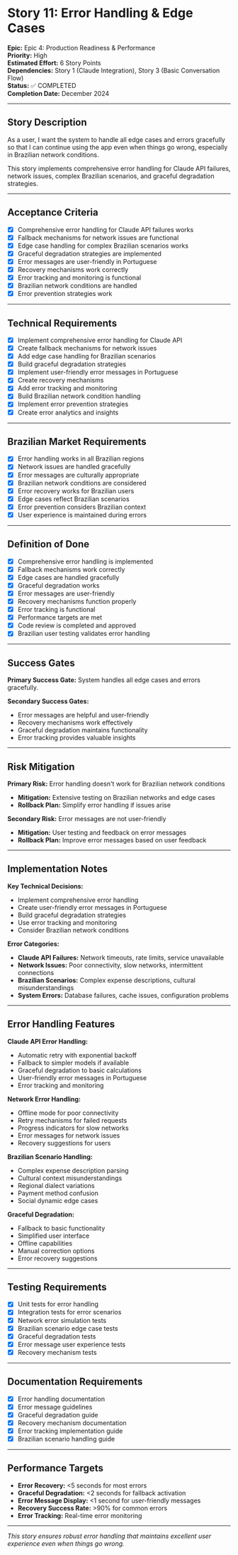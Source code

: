 # Story 11: Error Handling & Edge Cases

**Epic:** Epic 4: Production Readiness & Performance  
**Priority:** High  
**Estimated Effort:** 6 Story Points  
**Dependencies:** Story 1 (Claude Integration), Story 3 (Basic Conversation Flow)  
**Status:** ✅ COMPLETED  
**Completion Date:** December 2024

---

## Story Description

As a user, I want the system to handle all edge cases and errors gracefully so that I can continue using the app even when things go wrong, especially in Brazilian network conditions.

This story implements comprehensive error handling for Claude API failures, network issues, complex Brazilian scenarios, and graceful degradation strategies.

---

## Acceptance Criteria

- [X] Comprehensive error handling for Claude API failures works
- [X] Fallback mechanisms for network issues are functional
- [X] Edge case handling for complex Brazilian scenarios works
- [X] Graceful degradation strategies are implemented
- [X] Error messages are user-friendly in Portuguese
- [X] Recovery mechanisms work correctly
- [X] Error tracking and monitoring is functional
- [X] Brazilian network conditions are handled
- [X] Error prevention strategies work

---

## Technical Requirements

- [X] Implement comprehensive error handling for Claude API
- [X] Create fallback mechanisms for network issues
- [X] Add edge case handling for Brazilian scenarios
- [X] Build graceful degradation strategies
- [X] Implement user-friendly error messages in Portuguese
- [X] Create recovery mechanisms
- [X] Add error tracking and monitoring
- [X] Build Brazilian network condition handling
- [X] Implement error prevention strategies
- [X] Create error analytics and insights

---

## Brazilian Market Requirements

- [X] Error handling works in all Brazilian regions
- [X] Network issues are handled gracefully
- [X] Error messages are culturally appropriate
- [X] Brazilian network conditions are considered
- [X] Error recovery works for Brazilian users
- [X] Edge cases reflect Brazilian scenarios
- [X] Error prevention considers Brazilian context
- [X] User experience is maintained during errors

---

## Definition of Done

- [X] Comprehensive error handling is implemented
- [X] Fallback mechanisms work correctly
- [X] Edge cases are handled gracefully
- [X] Graceful degradation works
- [X] Error messages are user-friendly
- [X] Recovery mechanisms function properly
- [X] Error tracking is functional
- [X] Performance targets are met
- [X] Code review is completed and approved
- [X] Brazilian user testing validates error handling

---

## Success Gates

**Primary Success Gate:** System handles all edge cases and errors gracefully.

**Secondary Success Gates:**
- Error messages are helpful and user-friendly
- Recovery mechanisms work effectively
- Graceful degradation maintains functionality
- Error tracking provides valuable insights

---

## Risk Mitigation

**Primary Risk:** Error handling doesn't work for Brazilian network conditions
- **Mitigation:** Extensive testing on Brazilian networks and edge cases
- **Rollback Plan:** Simplify error handling if issues arise

**Secondary Risk:** Error messages are not user-friendly
- **Mitigation:** User testing and feedback on error messages
- **Rollback Plan:** Improve error messages based on user feedback

---

## Implementation Notes

**Key Technical Decisions:**
- Implement comprehensive error handling
- Create user-friendly error messages in Portuguese
- Build graceful degradation strategies
- Use error tracking and monitoring
- Consider Brazilian network conditions

**Error Categories:**
- **Claude API Failures:** Network timeouts, rate limits, service unavailable
- **Network Issues:** Poor connectivity, slow networks, intermittent connections
- **Brazilian Scenarios:** Complex expense descriptions, cultural misunderstandings
- **System Errors:** Database failures, cache issues, configuration problems

---

## Error Handling Features

**Claude API Error Handling:**
- Automatic retry with exponential backoff
- Fallback to simpler models if available
- Graceful degradation to basic calculations
- User-friendly error messages in Portuguese
- Error tracking and monitoring

**Network Error Handling:**
- Offline mode for poor connectivity
- Retry mechanisms for failed requests
- Progress indicators for slow networks
- Error messages for network issues
- Recovery suggestions for users

**Brazilian Scenario Handling:**
- Complex expense description parsing
- Cultural context misunderstandings
- Regional dialect variations
- Payment method confusion
- Social dynamic edge cases

**Graceful Degradation:**
- Fallback to basic functionality
- Simplified user interface
- Offline capabilities
- Manual correction options
- Error recovery suggestions

---

## Testing Requirements

- [X] Unit tests for error handling
- [X] Integration tests for error scenarios
- [X] Network error simulation tests
- [X] Brazilian scenario edge case tests
- [X] Graceful degradation tests
- [X] Error message user experience tests
- [X] Recovery mechanism tests

---

## Documentation Requirements

- [X] Error handling documentation
- [X] Error message guidelines
- [X] Graceful degradation guide
- [X] Recovery mechanism documentation
- [X] Error tracking implementation guide
- [X] Brazilian scenario handling guide

---

## Performance Targets

- **Error Recovery:** <5 seconds for most errors
- **Graceful Degradation:** <2 seconds for fallback activation
- **Error Message Display:** <1 second for user-friendly messages
- **Recovery Success Rate:** >90% for common errors
- **Error Tracking:** Real-time error monitoring

---

*This story ensures robust error handling that maintains excellent user experience even when things go wrong.* 